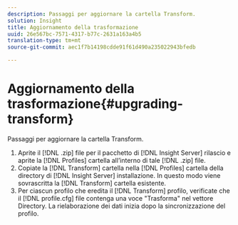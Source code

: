 ```yaml
---
description: Passaggi per aggiornare la cartella Transform.
solution: Insight
title: Aggiornamento della trasformazione
uuid: 26e567bc-7571-4317-b77c-2631a163a4b5
translation-type: tm+mt
source-git-commit: aec1f7b14198cdde91f61d490a235022943bfedb

---
```



# Aggiornamento della trasformazione{#upgrading-transform}

Passaggi per aggiornare la cartella Transform.

1. Aprite il [!DNL .zip] file per il pacchetto di [!DNL Insight Server] rilascio e aprite la [!DNL Profiles] cartella all’interno di tale [!DNL .zip] file.
1. Copiate la [!DNL Transform] cartella nella [!DNL Profiles] cartella della directory di [!DNL Insight Server] installazione. In questo modo viene sovrascritta la [!DNL Transform] cartella esistente.
1. Per ciascun profilo che eredita il [!DNL Transform] profilo, verificate che il [!DNL profile.cfg] file contenga una voce &quot;Trasforma&quot; nel vettore Directory.
La rielaborazione dei dati inizia dopo la sincronizzazione del profilo.
